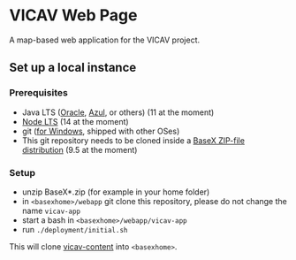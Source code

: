 VICAV Web Page
==============

A map-based web application for the VICAV project.

Set up a local instance
-----------------------

### Prerequisites

* Java LTS ([Oracle](https://www.oracle.com/java/technologies/javase-downloads.html),
  [Azul](https://www.azul.com/downloads/zulu-community/?version=java-11-lts&package=jdk),
  or others) (11 at the moment)
* [Node LTS](https://nodejs.org/) (14 at the moment)
* git ([for Windows](https://gitforwindows.org/), shipped with other OSes)
* This git repository needs to be cloned inside a [BaseX ZIP-file distribution](https://basex.org/download/)
  (9.5 at the moment)

### Setup

* unzip BaseX*.zip (for example in your home folder)
* in `<basexhome>/webapp` git clone this repository,
  please do not change the name `vicav-app`
* start a bash in `<basexhome>/webapp/vicav-app`
* run `./deployment/initial.sh`

This will clone [vicav-content](https://github.com/acdh-oeaw/vicav-content)
into `<basexhome>`.
